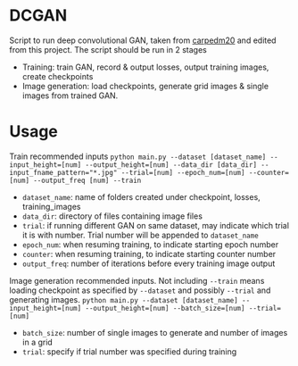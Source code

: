 # DCGAN
Script to run deep convolutional GAN, taken from [carpedm20](https://github.com/carpedm20/DCGAN-tensorflow/) and edited from this project. The script should be run in 2 stages

+ Training: train GAN, record & output losses, output training images, create checkpoints
+ Image generation: load checkpoints, generate grid images & single images from trained GAN.

# Usage
Train recommended inputs
`
python main.py --dataset [dataset_name] --input_height=[num] --output_height=[num] --data_dir [data_dir] --input_fname_pattern="*.jpg" --trial=[num] --epoch_num=[num] --counter=[num] --output_freq [num] --train 
`

+ `dataset_name`: name of folders created under checkpoint, losses, training_images
+ `data_dir`: directory of files containing image files
+ `trial`: if running different GAN on same dataset, may indicate which trial it is with number. Trial number will be appended to `dataset_name`
+ `epoch_num`: when resuming training, to indicate starting epoch number
+ `counter`: when resuming training, to indicate starting counter number
+ `output_freq`: number of iterations before every training image output

Image generation recommended inputs. Not including `--train` means loading checkpoint as specified by `--dataset` and possibly `--trial` and generating images. 
`
python main.py --dataset [dataset_name] --input_height=[num] --output_height=[num] --batch_size=[num] --trial=[num]
`

+ `batch_size`: number of single images to generate and number of images in a grid 
+ `trial`: specify if trial number was specified during training


